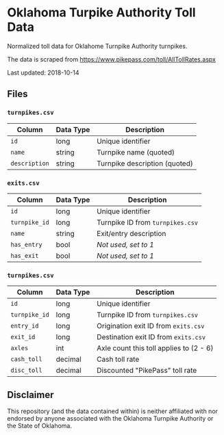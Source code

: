 # Oklahoma Turpike Authority Toll Data

Normalized toll data for Oklahome Turnpike Authority turnpikes.

The data is scraped from https://www.pikepass.com/toll/AllTollRates.aspx

Last updated: 2018-10-14

## Files

### `turnpikes.csv`

| Column | Data Type | Description |
|-|-|-|
| `id` | long | Unique identifier |
| `name`| string | Turnpike name (quoted) |
| `description` | string | Turnpike description (quoted) |


### `exits.csv`

| Column | Data Type | Description |
|-|-|-|
| `id` | long | Unique identifier |
| `turnpike_id` | long | Turnpike ID from `turnpikes.csv` |
| `name` | string | Exit/entry description |
| `has_entry` | bool | _Not used, set to 1_ |
| `has_exit` | bool | _Not used, set to 1_ |

### `turnpikes.csv`

| Column | Data Type | Description |
|-|-|-|
| `id` | long | Unique identifier |
| `turnpike_id` | long | Turnpike ID from `turnpikes.csv` |
| `entry_id` | long | Origination exit ID from `exits.csv` |
| `exit_id` | long | Destination exit ID from `exits.csv` |
| `axles` | int | Axle count this toll applies to (2 - 6) |
| `cash_toll` | decimal | Cash toll rate |
| `disc_toll` | decimal | Discounted "PikePass" toll rate |

## Disclaimer

This repository (and the data contained within) is neither affiliated with nor endorsed by anyone associated with the Oklahoma Turnpike Authority or the State of Oklahoma.
